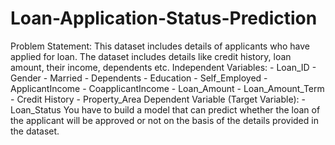 # Loan-Application-Status-Prediction
Problem Statement: This dataset includes details of applicants who have applied for loan. The dataset includes details like credit history, loan amount, their income, dependents etc.   Independent Variables:  - Loan_ID  - Gender  - Married  - Dependents  - Education  - Self_Employed  - ApplicantIncome  - CoapplicantIncome  - Loan_Amount  - Loan_Amount_Term  - Credit History  - Property_Area  Dependent Variable (Target Variable):  - Loan_Status  You have to build a model that can predict whether the loan of the applicant will be approved or not on the basis of the details provided in the dataset. 
